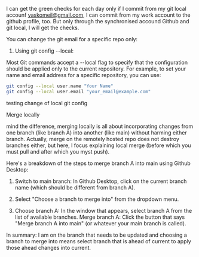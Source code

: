 I can get the green checks for each day only if I commit from my git local accounf vaskomeil@gmail.com, I can commit from my work account to the github profile, too. But only through the synchronised accound Github and git local, I will get the checks.

You can change the git email for a specific repo only: 

1. Using git config --local:

Most Git commands accept a --local flag to specify that the configuration should be applied only to the current repository. For example, to set your name and email address for a specific repository, you can use:

```sh
git config --local user.name "Your Name"
git config --local user.email "your_email@example.com"
```

testing change of local git config


Merge locally

mind the difference, merging locally is all about incorporating changes from one branch (like branch A) into another (like main) without harming either branch. Actually, merge on the remotely hosted repo does not destroy branches either, but here, I focus explaining local merge (before which you must pull and after which you myst push).

Here's a breakdown of the steps to merge branch A into main using Github Desktop:

1. Switch to main branch: In Github Desktop, click on the current branch name (which should be different from branch A).

2. Select "Choose a branch to merge into" from the dropdown menu.

3. Choose branch A: In the window that appears, select branch A from the list of available branches.
Merge branch A: Click the button that says "Merge branch A into main" (or whatever your main branch is called).


In summary: I am on the branch that needs to be updated and choosing a branch to merge into means select branch that is ahead of current to apply those ahead changes into current.